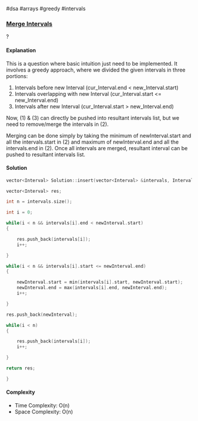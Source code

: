#dsa #arrays #greedy #intervals
### [Merge Intervals](https://www.interviewbit.com/problems/merge-intervals/)
? 
#### Explanation

This is a question where basic intuition just need to be implemented. It involves a greedy approach, where we divided the given intervals in three portions: 

1. Intervals before new Interval (cur_Interval.end < new_Interval.start)
2. Intervals overlapping with new Interval (cur_Interval.start <= new_Interval.end)
3. Intervals after new Interval (cur_Interval.start > new_Interval.end)

Now, (1) & (3) can directly be pushed into resultant intervals list, but we need to remove/merge the intervals in (2).

Merging can be done simply by taking the minimum of newInterval.start and all the intervals.start in (2) and maximum of newInterval.end and all the intervals.end in (2). Once all intervals are merged, resultant interval can be pushed to resultant intervals list.
#### Solution

```cpp
vector<Interval> Solution::insert(vector<Interval> &intervals, Interval newInterval) {

vector<Interval> res;

int n = intervals.size();

int i = 0;

while(i < n && intervals[i].end < newInterval.start)
{

	res.push_back(intervals[i]);
	i++;

}

while(i < n && intervals[i].start <= newInterval.end)
{

	newInterval.start = min(intervals[i].start, newInterval.start);
	newInterval.end = max(intervals[i].end, newInterval.end);
	i++;

}

res.push_back(newInterval);

while(i < n)
{

	res.push_back(intervals[i]);
	i++;

}

return res;

}
```

#### Complexity

- Time Complexity: O(n)
- Space Complexity: O(n)